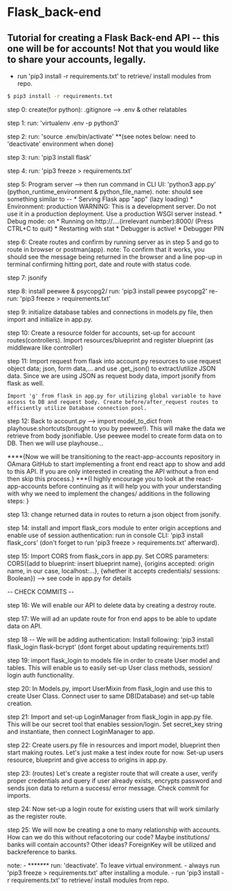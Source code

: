 # Flask_back-end

## Tutorial for creating a Flask Back-end API -- this one will be for accounts! Not that you would like to share your accounts, legally.

-	run 'pip3 install -r requirements.txt' to retrieve/ install modules from repo.

```bash
$ pip3 install -r requirements.txt
```

step 0: 
	create(for python): .gitignore --> .env & other relatables

step 1: 
	run: 'virtualenv .env -p python3'

step 2: 
	run: 'source .env/bin/activate' **(see notes below: need to 'deactivate' environment when done)

step 3: 
	run: 'pip3 install flask'

step 4: 
	run: 'pip3 freeze > requirements.txt'

step 5: 
	Program server --> then run command in CLI UI: 'python3 app.py' (python_runtime_environment & python_file_name).
	note: should see something similar to --
		 * Serving Flask app "app" (lazy loading)
		 * Environment: production
		   WARNING: This is a development server. Do not use it in a production deployment.
		   Use a production WSGI server instead.
		 * Debug mode: on
		 * Running on http://....(irrelevant number):8000/ (Press CTRL+C to quit)
		 * Restarting with stat
		 * Debugger is active!
		 * Debugger PIN
	 
step 6: 
	Create routes and confirm by running server as in step 5 and go to route in browser or postman(app).
note: To confirm that it works, you should see the message being returned in the browser and a line pop-up in terminal confirming hitting port, date and route with status code.

step 7: 
	jsonify

step 8: 
	install peewee & psycopg2/ run: 'pip3 install pewee psycopg2' re-run: 'pip3 freeze > requirements.txt'

step 9: 
	initialize database tables and connections in models.py file, then import and initialize in app.py.

step 10: 
	Create a resource folder for accounts, set-up for account routes(controllers). Import resources/blueprint and register blueprint (as middleware like controller)

step 11: 
	Import request from flask into account.py resources to use request object data; json, form data,... and use .get_json() to extract/utilize JSON data. Since we are using JSON as request body data, import jsonify from flask as well.

	Import 'g' from flask in app.py for utilizing global variable to have access to DB and request body. Create before/after_request routes to efficiently utilize Database connection pool.


step 12: 
	Back to account.py --> import model_to_dict from playhouse.shortcuts(brought to you by peewee!). This will make the data we retrieve from body jsonifiable. Use peewee model to create form data on to DB. Then we will use playhouse...

****{Now we will be transitioning to the react-app-accounts repository in OAmara GitHub to start implementing a front end react app to show and add to this API. If you are only interested in creating the API without a fron end then skip this process.}
***{I highly encourage you to look at the react-app-accounts before continuing as it will help you with your understanding with why we need to implement the changes/ additions in the following steps: }

step 13:
	change returned data in routes to return a json object from jsonify.

step 14:
	install and import flask_cors module to enter origin acceptions and enable use of session authentication:
	run in console CLI: 'pip3 install flask_cors' (don't forget to run 'pip3 freeze > requirements.txt' afterward).

step 15:
	Import CORS from flask_cors in app.py.
	Set CORS parameters: CORS({add to blueprint: insert blueprint name}, {origins accepted: origin name, in our case, localhost:...}, {whether it accepts credentials/ sessions: Boolean}) --> see code in app.py for details

-- CHECK COMMITS --

step 16:
	We will enable our API to delete data by creating a destroy route.

step 17:
	We will ad an update route for fron end apps to be able to update data on API.

step 18 -- We will be adding authentication:
	Install following: 'pip3 install flask_login flask-bcrypt' (dont forget about updating requirements.txt!)

step 19:
	import flask_login to models file in order to create User model and tables. This will enable us to easily set-up User class methods, session/ login auth functionality.

step 20:
	In Models.py, import UserMixin from flask_login and use this to create User Class. 
	Connect user to same DB(Database) and set-up table creation.

step 21:
	Import and set-up LoginManager from flask_login in app.py file. This will be our secret tool that enables session/login.
	Set secret_key string and instantiate, then connect LoginManager to app.

step 22:
	Create users.py file in resources and import model, blueprint then start making routes. Let's just make a test index route for now.
	Set-up users resource, blueprint and give access to origins in app.py.

step 23:
	(routes) Let's create a register route that will create a user, verify proper credentials and query if user already exists, encrypts password and sends json data to return a success/ error message. Check commit for imports.

step 24:
	Now set-up a login route for existing users that will work similarly as the register route.

step 25:
	We will now be creating a one to many relationship with accounts. How can we do this without refacotoring our code? Maybe institutions/ banks will contain accounts? Other ideas? ForeignKey will be utilized and backreference to banks.
	

note: - ******* run: 'deactivate'. To leave virtual environment. - always run 'pip3 freeze > requirements.txt' after installing a module. - run 'pip3 install -r requirements.txt' to retrieve/ install modules from repo.

